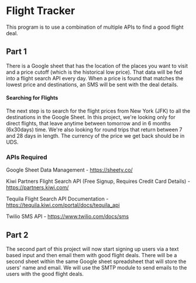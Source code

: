 # Flight Tracker

This program is to use a combination of multiple APIs to find a good flight deal. 

## Part 1
There is a Google sheet that has the location of the places you want to visit and a price cutoff (which is the historical low price). That data will be fed into a flight search API every day.
When a price is found that matches the lowest price and destinations, an SMS will be sent with the deal details.

#### Searching for Flights
The next step is to search for the flight prices from New York (JFK) to all the destinations in the Google Sheet. In this project, we're looking only for direct flights, that leave anytime between tomorrow and in 6 months (6x30days) time. We're also looking for round trips that return between 7 and 28 days in length. The currency of the price we get back should be in UDS.

### APIs Required
Google Sheet Data Management - https://sheety.co/

Kiwi Partners Flight Search API (Free Signup, Requires Credit Card Details) - https://partners.kiwi.com/

Tequila Flight Search API Documentation - https://tequila.kiwi.com/portal/docs/tequila_api

Twilio SMS API - https://www.twilio.com/docs/sms

## Part 2
The second part of this project will now start signing up users via a text based input and then email them with good flight deals.
There will be a second sheet within the same Google sheet spreadsheet that will store the users' name and email.
We will use the SMTP module to send emails to the users with the good flight deals. 
